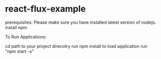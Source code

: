 # react-flux-example
prerequisites:
Please make sure you have installed latest version of nodejs.
install npm

To Run Applications:

cd path to your project direcotry
run npm install
to load application run "npm start -s"
